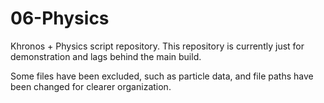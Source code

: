 # 06-Physics

Khronos + Physics script repository.  This repository is currently just for demonstration and lags behind the main build.

Some files have been excluded, such as particle data, and file paths have been changed for clearer organization.
